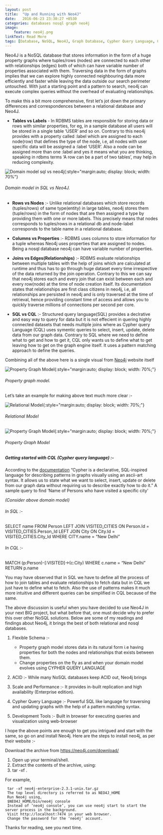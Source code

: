 ```yaml
---
layout: post
title:  "Up and Running with Neo4J"
date:   2016-06-23 23:30:27 +0530
categories: databases nosql graph neo4j
image:
    feature: neo4j.png
linkText: Read More
tags: [Database, NoSQL, Neo4J, Graph Database, Cypher Query Language, CQL, SQL, Analytics, Social Network]
---
```


Neo4J is a NoSQL database that stores information in the form of a huge property graphs where tuples/rows (nodes) are connected to each other with relationships (edges) both of which can have variable number of properties associated with them.<!--excerpt--> Traversing data in the form of graphs implies that we can explore highly connected neighbouring data more efficiently and faster while leaving the data outside our search perimeter untouched. With just a starting point and a pattern to search, neo4j can execute complex queries without the overhead of evaluating relationships.


To make this a bit more comprehensive, first let’s jot down the primary differences and correspondences between a relational database and Neo4J.

  - **Tables vs Labels** - In RDBMS tables are responsible for storing data or rows with similar properties, for eg, in a sample database all users will be stored in a single table ‘USER’ and so on. Contrary to this neo4j provides with a property called :label which are assigned to each node(row) that defines the type of the node, i.e, all nodes with user specific data will be assigned a :label ‘USER’. Also a node can be assigned more than one :label and yes it means what you are thinking, speaking in rdbms terms ‘A row can be a part of two tables’, may help in reducing complexity.

  ![Domain model sql vs neo4j](http://www.tothenew.com/blog/wp-content/uploads/2016/06/407x215xTVSL.png.pagespeed.ic.Ua7DY4xkOl.png){:style="margin:auto; display: block; width: 70%"}

###### Domain model in SQL vs Neo4J.

  - **Rows vs Nodes** :- Unlike relational databases which store records (tuples/rows) of same type(entity) in large tables, neo4j stores them (tuple/rows) in the form of nodes that are then assigned a type by providing them with one or more labels. This precisely means that nodes corresponds to tuples/rows in a relational db and node-label corresponds to the table name in a relational database.

  - **Columns vs Properties** :- RDBMS uses columns to store information for a tuple whereas Neo4j uses properties that are assigned to nodes. Being a nosql database neo4j can have variable number of properties.   

  - **Joins vs Edges(Relationships)** :- RDBMS evaluate relationships between multiple tables with the help of joins which are calculated at runtime and thus has to go through huge dataset every time irrespective of the data returned by the join operation. Contrary to this we can say that neo4j stores each and every join that can exist between each and every row(node) at the time of node creation itself. Its documentation states that relationships are first class citizens in neo4j, i.e, all relationships are persisted in neo4j and is only traversed at the time of retrieval, hence providing constant time of access and allows you to quickly traverse millions of connections per second per core.

  - **SQL vs CQL** :- Structured query language(SQL) provides a declrative and easy way to query for data but it is not effecient in quering highly connected datasets that needs multiple joins where as Cypher query Language (CQL) uses symentic queries to select, insert, update, delete data from our graph data. Contrary to SQL where we need to define what to get and how to get it, CQL only wants us to define what to get leaving how to get on the graph engine itself. It uses a pattern matching approach to define the queries.


Combining all of the above here is a single visual from [Neo4j](https://neo4j.com/) website itself

  ![Property Graph Model](http://www.tothenew.com/blog/wp-content/uploads/2016/06/graph.png){:style="margin:auto; display: block; width: 70%;"}

###### Property graph model.

Let’s take an example for making above text much more clear :-

![Relational Model](http://www.tothenew.com/blog/wp-content/uploads/2016/06/767x462xDB.png.pagespeed.ic.X0yCMnc2f3.png){:style="margin:auto; display: block; width: 70%;"}

###### Relational Model

![Property Graph Model](http://www.tothenew.com/blog/wp-content/uploads/2016/06/571x452xDB_NEO.png.pagespeed.ic.dfJjcfGgUb.png){:style="margin:auto; display: block; width: 70%;"}

###### Property Graph Model



##### Getting started with CQL (Cypher query language) :-

According to the [documentation](https://neo4j.com/developer/cypher-query-language/) “Cypher is a declarative, SQL-inspired language for describing patterns in graphs visually using an ascii-art syntax. It allows us to state what we want to select, insert, update or delete from our graph data without requiring us to describe exactly how to do it.”
A sample query to find ‘Name of Persons who have visited a specific city’

_(Consider above domain model)_

###### In SQL :-


SELECT name FROM Person LEFT JOIN VISITED_CITIES ON Person.Id = VISITED_CITIES.Person_Id LEFT JOIN City ON City.Id = VISITED_CITIES.City_Id WHERE CITY.name = “New Delhi”


###### In CQL :-

MATCH (p:Person)-[:VISITED]->(c:City) WHERE c.name = “New Delhi” RETURN p.name


You may have observed that in SQL we have to define all the process of how to join tables and evaluate relationships to fetch data but in CQL we just have to define what to fetch. Also the use of patterns makes it much more intuitive and different queries can be simplified in CQL because of the same.

The above discussion is useful when you have decided to use Neo4J in your next BIG project, but what before that, one must decide why to prefer this over other NoSQL solutions. Below are some of my readings and findings about Neo4j, it brings the best of both relational and nosql databases.

  1. Flexible Schema :-
      - Property graph model stores data in its natural form i.e having properties for both the nodes and relationships that exists between them.
      - Change properties on the fly as and when your domain model evolves using CYPHER QUERY LANGUAGE

  2. ACID :- While many NoSQL databases keep ACID out, Neo4j brings

  3. Scale and Performance :- It provides in-built replication and high availability (Enterprise edition).

  4. Cypher Query Language :- Powerful SQL like language for traversing and updating graphs with the help of a pattern matching syntax.

  5. Development Tools :- Built in browser for executing queries and visualization using web-browser

I hope the above points are enough to get you intrigued and start with the same, so go on and install Neo4j. Here are the steps to install neo4j, as per their website :-

Download the archive from https://neo4j.com/download/

  1. Open up your terminal/shell.
  2. Extract the contents of the archive, using:
  3. tar -xf <filecode>.

For example,

~~~
 tar -xf neo4j-enterprise-2.3.1-unix.tar.gz
 The top level directory is referred to as NEO4J_HOME
 Run Neo4j using,
 $NEO4J_HOME/bin/neo4j console
 Instead of ‘neo4j console’, you can use neo4j start to start the server process in the background.
 Visit http://localhost:7474 in your web browser.
 Change the password for the ‘neo4j’ account.
~~~



Thanks for reading, see you next time.
